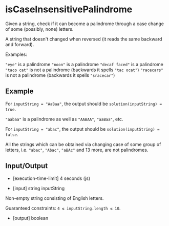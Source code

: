 # isCaseInsensitivePalindrome

Given a string, check if it can become a palindrome through a case change of some (possibly, none) letters.

A string that doesn't changed when reversed (it reads the same backward and forward).

Examples:

`"eye"` is a palindrome
`"noon"` is a palindrome
`"decaf faced"` is a palindrome
`"taco cat"` is not a palindrome (backwards it spells `"tac ocat"`)
`"racecars"` is not a palindrome (backwards it spells `"sracecar"`)

## Example

For `inputString = "AaBaa"`, the output should be
`solution(inputString) = true`.

`"aabaa"` is a palindrome as well as `"AABAA"`, `"aaBaa"`, etc.

For `inputString = "abac"`, the output should be
`solution(inputString) = false`.

All the strings which can be obtained via changing case of some group of letters, i.e. `"abac"`, `"Abac"`, `"aBAc"` and 13 more, are not palindromes.

## Input/Output

-   [execution-time-limit] 4 seconds (js)

-   [input] string inputString

Non-empty string consisting of English letters.

Guaranteed constraints:
`4 ≤ inputString.length ≤ 10`.

-   [output] boolean
